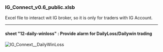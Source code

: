 ### IG_Connect_v0.6_public.xlsb
Excel file to interact wit IG broker, so it is only for traders with IG Account.

---
#### sheet "12-daily-winloss"  : Provide alarm for DailyLoss/Dailywin trading

![IG_Connext__DailyWinLoss](https://github.com/cafeiine/trading/assets/126119622/1f72fbc6-c791-446a-9c10-47954b8e5927)


